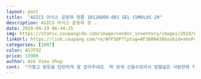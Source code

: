 ```yaml
---
layout: post 
title:  "ASICS 아식스 운동화 정품 1012A008-001 GEL CUMULUS 20" 
description: ASICS 아식스 운동화 정 ..
date: 2020-09-19 06:44:25 
img: https://static.coupangcdn.com/image/vendor_inventory/images/2019/03/06/20/6/56690ac9-e6b8-4613-b803-2274ebf69a29.jpg 
linkUrl: https://link.coupang.com/re/AFFSDP?lptag=AF3600438&subid=ahnPublicAsk&pageKey=181929277&itemId=521196481&vendorItemId=4467919006&traceid=V0-113-36876f820a8abc8c 
categories: [1007] 
color: A57F92 
price: 33900 
author: Ask View Shop 
cont:  "가볍고 발등을 탄탄하게 잘 잡아주네요  딱 맞게 신을수있어서 발볼넓은 사람한텐 작을수있어요 고급스럽고 착용감도 좋네요 잘신을께요<br/>배송과 제품모두 좋았어요^^<br/>생각보다 신발이 가볍고 좋아요  신발 입구 뒷축이 조금 뻣뻣해서 발목쪽이 아파요  신다보면 늘어나겠죠?  발은 작아보여요<br/>좋은 상품 많이 팔아주세요.<br/><br/>" 
---
```

